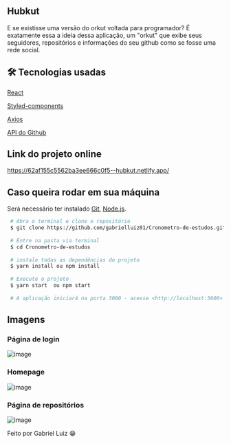 ## Hubkut
E se existisse uma versão do orkut voltada para programador? 
É exatamente essa a ideia dessa aplicação, um "orkut" que exibe seus seguidores, repositórios e informações do seu github como se fosse uma rede social.

## 🛠 Tecnologias usadas
[React](https://pt-br.reactjs.org/)

[Styled-components](https://styled-components.com/)

[Axios](https://axios-http.com/ptbr/docs/intro)

[API do Github](https://api.github.com/)

## Link do projeto online 
https://62af155c5562ba3ee666c0f5--hubkut.netlify.app/

## Caso queira rodar em sua máquina
Será necessário ter instalado [Git](https://git-scm.com), [Node.js](https://nodejs.org/en/).

```bash
 # Abra o terminal e clone o repositório
 $ git clone https://github.com/gabrielluiz01/Cronometro-de-estudos.git
 
 # Entre na pasta via terminal
 $ cd Cronometro-de-estudos
 
 # instale todas as dependências do projeto
 $ yarn install ou npm install
 
 # Execute o projeto
 $ yarn start  ou npm start
 
 # A aplicação iniciará na porta 3000 - acesse <http://localhost:3000>
```

## Imagens

### Página de login
![image](https://user-images.githubusercontent.com/48768741/174481110-85ee1f07-9a9b-4264-89a7-80a62b5cfebb.png)

### Homepage
![image](https://user-images.githubusercontent.com/48768741/174481086-60808d86-b59d-4bca-a1c7-b03fae298eae.png)

### Página de repositórios
![image](https://user-images.githubusercontent.com/48768741/174481028-e20f7c77-fa91-4386-b183-103b43ab444f.png)

Feito por Gabriel Luiz 😁
